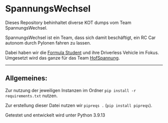 # SpannungsWechsel

Dieses Repository behinhaltet diverse KOT dumps vom Team SpannungsWechsel.

SpannungsWechsel ist ein Team, dass sich damit beschäftigt, ein RC Car autonom durch Pylonen fahren zu lassen.

Dabei haben wir die [Formula Student](https://www.formulastudent.de/fsg/) und ihre Driverless Vehicle im Fokus. Umgesetzt wird das ganze für das Team [HofSpannung](https://hofspannung.de/).

___

## Allgemeines:

Zur nutzung der jeweiligen Instanzen im Ordner `pip install -r requirements.txt` nutzen.

Zur erstellung dieser Datei nutzen wir `pipreqs .` (`pip install pipreqs`).

Getestet und entwickelt wird unter Python 3.9.13